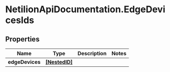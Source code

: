 # NetilionApiDocumentation.EdgeDevicesIds

## Properties
Name | Type | Description | Notes
------------ | ------------- | ------------- | -------------
**edgeDevices** | [**[NestedID]**](NestedID.md) |  | 
